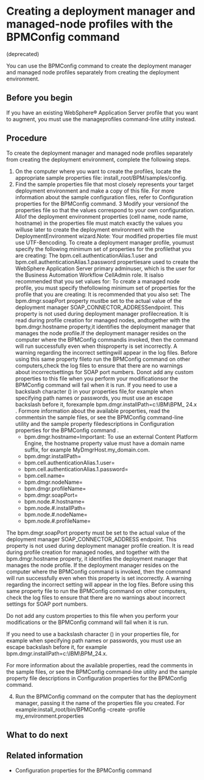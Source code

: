 # Creating a deployment manager and managed-node profiles with the BPMConfig command
(deprecated)

You can use the BPMConfig command
to create the deployment manager and managed node profiles separately
from creating the deployment environment.

## Before you begin

If you have an existing WebSphere® Application
Server profile
that you want to augment, you must use the manageprofiles command-line
utility instead.

## Procedure

To create the deployment manager and managed node profiles
separately from creating the deployment environment, complete the
following steps.

1. On the computer where you
want to create the profiles, locate the appropriate sample properties
file: install\_root/BPM/samples/config.
2. Find the sample properties file that most closely represents your target
deployment environment and make a copy of this file.  For
more information about the sample configuration files, refer to Configuration properties for the BPMConfig command.
3 Modify your versionof the properties file so that the values correspond to your own configuration. Allof the deployment environment properties (cell name, node name, hostname) in the properties file must match exactly the values you willuse later to create the deployment environment with the DeploymentEnvironment wizard.Note: Your modified properties file must use UTF-8encoding. To create a deployment manager profile, youmust specify the following minimum set of properties for the profilethat you are creating: The bpm.cell.authenticationAlias.1.user and bpm.cell.authenticationAlias.1.password propertiesare used to create the WebSphere Application Server primary adminuser, which is the user for the Business Automation Workflow CellAdmin role. It isalso recommended that you set values for: To create a managed node profile, you must specify thefollowing minimum set of properties for the profile that you are creating: It is recommended that you also set: The bpm.dmgr.soapPort property mustbe set to the actual value of the deployment manager SOAP\_CONNECTOR\_ADDRESSendpoint. This property is not used during deployment manager profilecreation. It is read during profile creation for managed nodes, andtogether with the bpm.dmgr.hostname property,it identifies the deployment manager that manages the node profile.If the deployment manager resides on the computer where the BPMConfig commandis invoked, then the command will run successfully even when thisproperty is set incorrectly. A warning regarding the incorrect settingwill appear in the log files. Before using this same property fileto run the BPMConfig command on other computers,check the log files to ensure that there are no warnings about incorrectsettings for SOAP port numbers. Donot add any custom properties to this file when you perform your modificationsor the BPMConfig command will fail when it is run. If you need to use a backslash character (\) in your properties file,for example when specifying path names or passwords, you must use an escape backslash before it, forexample bpm.dmgr.installPath=c:\\IBM\\BPM\_ 24.x . Formore information about the available properties, read the commentsin the sample files, or see the BPMConfig command-line utility and the sample property filedescriptions in Configuration properties for the BPMConfig command .
    - bpm.dmgr.hostname=Important: To use an external Content Platform Engine, the hostname property value must have a domain
name suffix, for example
MyDmgrHost.my\_domain.com.
    - bpm.dmgr.installPath=
    - bpm.cell.authenticationAlias.1.user=
    - bpm.cell.authenticationAlias.1.password=
    - bpm.cell.name=
    - bpm.dmgr.nodeName=
    - bpm.dmgr.profileName=
    - bpm.dmgr.soapPort=
    - bpm.node.#.hostname=
    - bpm.node.#.installPath=
    - bpm.node.#.nodeName=
    - bpm.node.#.profileName=

The bpm.dmgr.soapPort property must
be set to the actual value of the deployment manager SOAP\_CONNECTOR\_ADDRESS
endpoint. This property is not used during deployment manager profile
creation. It is read during profile creation for managed nodes, and
together with the bpm.dmgr.hostname property,
it identifies the deployment manager that manages the node profile.
If the deployment manager resides on the computer where the BPMConfig command
is invoked, then the command will run successfully even when this
property is set incorrectly. A warning regarding the incorrect setting
will appear in the log files. Before using this same property file
to run the BPMConfig command on other computers,
check the log files to ensure that there are no warnings about incorrect
settings for SOAP port numbers.

Do
not add any custom properties to this file when you perform your modifications
or the BPMConfig command will fail when it is run.

If you need to use a backslash character (\) in your properties file,
for example when specifying path names or passwords, you must use an escape backslash before it, for
example bpm.dmgr.installPath=c:\\IBM\\BPM\_24.x.

For
more information about the available properties, read the comments
in the sample files, or see the BPMConfig command-line utility and the sample property file
descriptions in Configuration properties for the BPMConfig command.

4. Run the BPMConfig command
on the computer that has the deployment manager, passing it the name
of the properties file you created.
For example:install\_root/bin/BPMConfig -create -profile my\_environment.properties

## What to do next

## Related information

- Configuration properties for the BPMConfig command